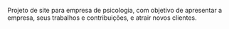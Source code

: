 Projeto de site para empresa de psicologia, com objetivo de apresentar a empresa, seus trabalhos e contribuições, e atrair novos clientes.
